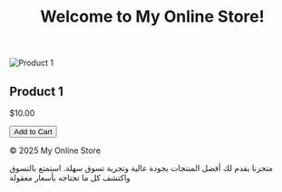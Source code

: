 <!DOCTYPE html>
<html lang="en">
<head>
    <meta charset="UTF-8">
    <meta name="viewport" content="width=device-width, initial-scale=1.0">
    <title>My Online Store</title>
    <link rel="stylesheet" href="style.css">
</head>
<body>
    <header>
        <h1>Welcome to My Online Store!</h1>
    </header>
    <section class="products">
        <div class="product">
            <img src="product1.jpg" alt="Product 1">
            <h2>Product 1</h2>
            <p>$10.00</p>
            <button>Add to Cart</button>
        </div>
        <!-- Add more products here -->
    </section>
    <footer>
        <p>&copy; 2025 My Online Store</p>
    </footer>
</body>
</html>

متجرنا يقدم لك أفضل المنتجات بجودة عالية وتجربة تسوق سهلة. استمتع بالتسوق واكتشف كل ما تحتاجه بأسعار معقولة
